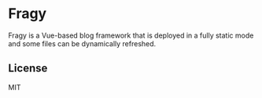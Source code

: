 # Fragy

Fragy is a Vue-based blog framework that is deployed in a fully static mode and some files can be dynamically refreshed.

## License

MIT
